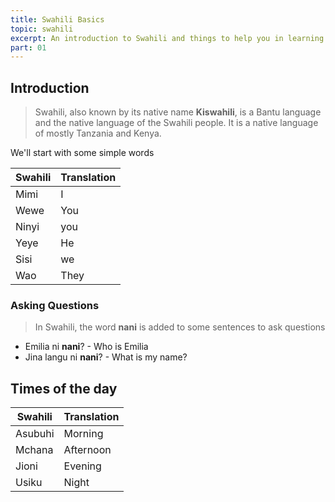 ```yaml
---
title: Swahili Basics
topic: swahili
excerpt: An introduction to Swahili and things to help you in learning it.
part: 01
---
```


## Introduction

> Swahili, also known by its native name **Kiswahili**, is a Bantu language and the native language of the Swahili people. It is a native language of mostly Tanzania and Kenya.

We'll start with some simple words

| Swahili | Translation |
| ------- | ----------- |
| Mimi    | I           |
| Wewe    | You         |
| Ninyi   | you         |
| Yeye    | He          |
| Sisi    | we          |
| Wao     | They        |

### Asking Questions

> In Swahili, the word **nani** is added to some sentences to ask questions

- Emilia ni **nani**? - Who is Emilia
- Jina langu ni **nani**? - What is my name?

## Times of the day

| Swahili | Translation |
| ------- | ----------- |
| Asubuhi | Morning     |
| Mchana  | Afternoon   |
| Jioni   | Evening     |
| Usiku   | Night       |
